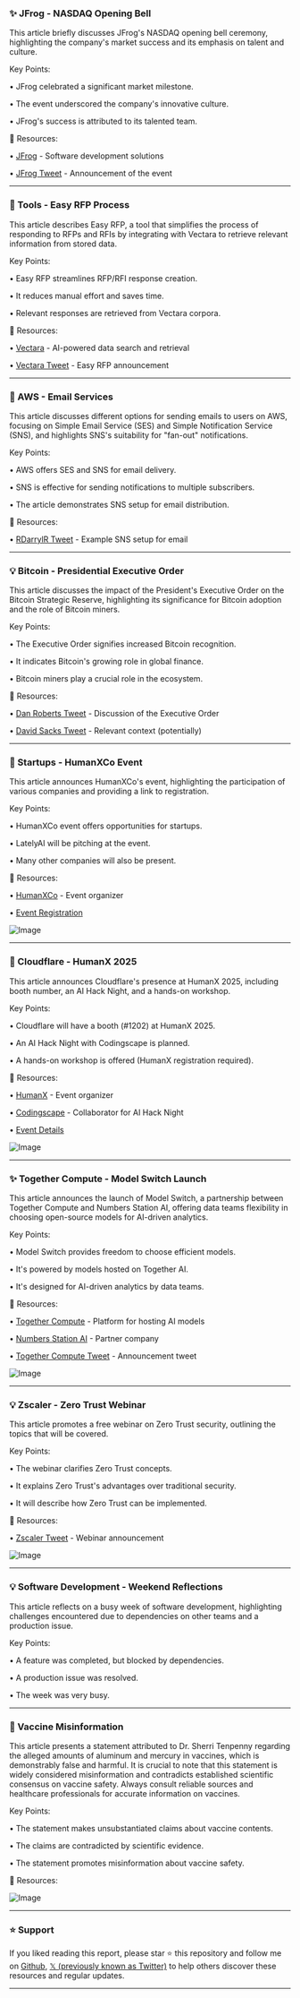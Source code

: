 ### ✨ JFrog - NASDAQ Opening Bell

This article briefly discusses JFrog's NASDAQ opening bell ceremony, highlighting the company's market success and its emphasis on talent and culture.

Key Points:

• JFrog celebrated a significant market milestone.

• The event underscored the company's innovative culture.

• JFrog's success is attributed to its talented team.


🔗 Resources:

• [JFrog](https://x.com/jfrog) - Software development solutions

• [JFrog Tweet](https://x.com/jfrog/status/1898185695547523507) - Announcement of the event


---
### 🚀 Tools - Easy RFP Process

This article describes Easy RFP, a tool that simplifies the process of responding to RFPs and RFIs by integrating with Vectara to retrieve relevant information from stored data.

Key Points:

• Easy RFP streamlines RFP/RFI response creation.

• It reduces manual effort and saves time.

• Relevant responses are retrieved from Vectara corpora.


🔗 Resources:

• [Vectara](https://x.com/vectara) - AI-powered data search and retrieval

• [Vectara Tweet](https://x.com/vectara/status/1898125005784850477) - Easy RFP announcement


---
### 🤖 AWS - Email Services

This article discusses different options for sending emails to users on AWS, focusing on Simple Email Service (SES) and Simple Notification Service (SNS), and highlights SNS's suitability for "fan-out" notifications.

Key Points:

• AWS offers SES and SNS for email delivery.

• SNS is effective for sending notifications to multiple subscribers.

•  The article demonstrates SNS setup for email distribution.


🔗 Resources:

• [RDarrylR Tweet](https://x.com/RDarrylR/status/1898145154768552055) - Example SNS setup for email


---
### 💡 Bitcoin - Presidential Executive Order

This article discusses the impact of the President's Executive Order on the Bitcoin Strategic Reserve, highlighting its significance for Bitcoin adoption and the role of Bitcoin miners.

Key Points:

• The Executive Order signifies increased Bitcoin recognition.

• It indicates Bitcoin's growing role in global finance.

• Bitcoin miners play a crucial role in the ecosystem.


🔗 Resources:

• [Dan Roberts Tweet](https://x.com/danroberts0101/status/1898142417544790478) - Discussion of the Executive Order

• [David Sacks Tweet](https://x.com/davidsacks47/status/1897802280738734236) - Relevant context (potentially)


---
### 🚀 Startups - HumanXCo Event

This article announces HumanXCo's event, highlighting the participation of various companies and providing a link to registration.

Key Points:

• HumanXCo event offers opportunities for startups.

•  LatelyAI will be pitching at the event.

• Many other companies will also be present.


🔗 Resources:

• [HumanXCo](https://x.com/HumanXCo) - Event organizer

• [Event Registration](https://bit.ly/3F81ndj)

![Image](https://pbs.twimg.com/media/GlcCI1VXsAAyVjE?format=jpg&name=small)


---
### 🚀 Cloudflare - HumanX 2025

This article announces Cloudflare's presence at HumanX 2025, including booth number, an AI Hack Night, and a hands-on workshop.

Key Points:

• Cloudflare will have a booth (#1202) at HumanX 2025.

• An AI Hack Night with Codingscape is planned.

• A hands-on workshop is offered (HumanX registration required).


🔗 Resources:

• [HumanX](https://x.com/humanX) - Event organizer

• [Codingscape](https://x.com/codingscape) - Collaborator for AI Hack Night

• [Event Details](https://lu.ma/2k6a5z6s)

![Image](https://pbs.twimg.com/ext_tw_video_thumb/1898117439856029696/pu/img/UnPLUWssQdQlY_BO.jpg)


---
### ✨ Together Compute - Model Switch Launch

This article announces the launch of Model Switch, a partnership between Together Compute and Numbers Station AI, offering data teams flexibility in choosing open-source models for AI-driven analytics.

Key Points:

• Model Switch provides freedom to choose efficient models.

• It's powered by models hosted on Together AI.

• It's designed for AI-driven analytics by data teams.


🔗 Resources:

• [Together Compute](https://x.com/togethercompute) - Platform for hosting AI models

• [Numbers Station AI](https://x.com/NumbersStnAI) - Partner company

• [Together Compute Tweet](https://x.com/togethercompute/status/1898061583554621898) - Announcement tweet

![Image](https://pbs.twimg.com/ext_tw_video_thumb/1897712722827182080/pu/img/tU6JiFIN6cgUnY6u.jpg)


---
### 💡 Zscaler - Zero Trust Webinar

This article promotes a free webinar on Zero Trust security, outlining the topics that will be covered.

Key Points:

• The webinar clarifies Zero Trust concepts.

• It explains Zero Trust's advantages over traditional security.

• It will describe how Zero Trust can be implemented.


🔗 Resources:

• [Zscaler Tweet](https://x.com/zscaler/status/1898061548712542672) - Webinar announcement

![Image](https://pbs.twimg.com/media/GldE5t1W8AAcgIQ.jpg)


---
### 💡 Software Development - Weekend Reflections

This article reflects on a busy week of software development, highlighting challenges encountered due to dependencies on other teams and a production issue.

Key Points:

• A feature was completed, but blocked by dependencies.

• A production issue was resolved.

• The week was very busy.


---
### 🤖 Vaccine Misinformation

This article presents a statement attributed to Dr. Sherri Tenpenny regarding the alleged amounts of aluminum and mercury in vaccines, which is demonstrably false and harmful.  It is crucial to note that this statement is widely considered misinformation and contradicts established scientific consensus on vaccine safety.  Always consult reliable sources and healthcare professionals for accurate information on vaccines.

Key Points:

• The statement makes unsubstantiated claims about vaccine contents.

• The claims are contradicted by scientific evidence.

• The statement promotes misinformation about vaccine safety.


🔗 Resources:

![Image](https://pbs.twimg.com/amplify_video_thumb/1897965704768282624/img/GJuIjr3N5AtE64qQ.jpg)


---

### ⭐️ Support

If you liked reading this report, please star ⭐️ this repository and follow me on [Github](https://github.com/Drix10), [𝕏 (previously known as Twitter)](https://x.com/DRIX_10_) to help others discover these resources and regular updates.

---